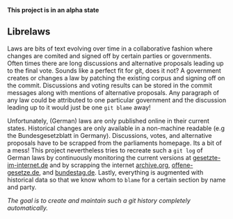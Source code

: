 **This project is in an alpha state**

Librelaws
---------
Laws are bits of text evolving over time in a collaborative fashion where changes are comited and signed off by certain parties or governments. Often times there are long discussions and alternative proposals leading up to the final vote. Sounds like a perfect fit for git, does it not? A government creates or changes a law by patching the existing corpus and signing off on the commit. Discussions and voting results can be stored in the commit messages along with mentions of alternative proposals. Any paragraph of any law could be attributed to one particular government and the discussion leading up to it would just be one `git blame` away!

Unfortunately, (German) laws are only published online in their current states. Historical changes are only available in a non-machine readable (e.g the Bundesgesetzblatt in Germany). Discussions, votes, and alternative proposals have to be scrapped from the parliaments homepage. Its a bit of a mess! This project nevertheless tries to recreate such a `git log` of German laws by continuously monitoring the current versions at [gesetzte-im-internet.de](http://www.gesetzte-im-internet.de) and by scrapping the internet [archive.org](https://www.archive.org), [offene-gesetze.de](https://offenegesetze.de/), and [bundestag.de](https://www.bundestag.de). Lastly, everything is augmented with historical data so that we know whom to `blame` for a certain section by name and party.

*The goal is to create and maintain such a git history completely automatically.*

